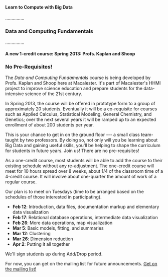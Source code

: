 #### Learn to Compute with Big Data  

...............

### Data and Computing Fundamentals

...............

#### A new 1-credit course: Spring 2013: Profs. Kaplan and Shoop

### No Pre-Requisites!

The *Data and Computing Fundamentals* course is being developed by Profs. Kaplan and Shoop here at Macalester.  It's part of Macalester's HHMI project to improve science education and prepare students for the data-intensive science of the 21st century.  

In Spring 2013, the course will be offered in prototype form to a group of approximately 20 students.  Eventually it will be a co-requisite for courses such as Applied Calculus, Statistical Modeling, General Chemistry, and Genetics; over the next several years it will be ramped up to an expected enrollment of about 200 students per year. 

This is your chance to get in on the ground floor --- a small class team-taught by two professors.  By doing so, not only will you be learning about Big Data and gaining useful skills, you'll be helping to shape the curriculum for students in future years.  Join us!  There are no pre-requisites!

As a one-credit course, most students will be able to add the course to their existing schedule without any re-adjustment.  The one-credit course will meet for 10 hours spread over 8 weeks, about 1/4 of the classroom time of a 4-credit course. It will involve about one-quarter the amount of work of a regular course.

Our plan is to meet on Tuesdays (time to be arranged based on the schedules of those interested in participating).  

* **Feb 12**: Introduction, data files, documentation markup and elementary data visualization
* **Feb 17**: Relational database operations, intermediate data visualization
* **Feb 26**: More data operations, map visualization
* **Mar 5**:  Basic models, fitting, and summaries
* **Mar 12**: Clustering
* **Mar 26**: Dimension reduction
* **Apr 2**: Putting it all together



We'll sign students up during Add/Drop period.  

For now, you can get on the mailing list for future announcements.
<a href="mailto:kaplan@macalester.edu?subject=Data%20and%20Computing%20Fundamentals:%20Mailing%20List">Get on the mailing list!</a>


